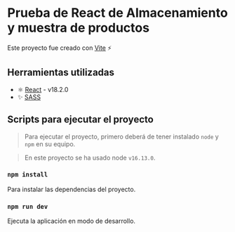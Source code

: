 # Prueba de React de Almacenamiento y muestra de productos

Este proyecto fue creado con [Vite](https://vitejs.dev/) ⚡

## Herramientas utilizadas

- ⚛️ [React](https://es.reactjs.org/) - v18.2.0
- ✨ [SASS](https://sass-lang.com/)

## Scripts para ejecutar el proyecto

> Para ejecutar el proyecto, primero deberá de tener instalado `node` y `npm` en su equipo.
 
> En este proyecto se ha usado node `v16.13.0`.

### `npm install`

Para instalar las dependencias del proyecto.

### `npm run dev`

Ejecuta la aplicación en modo de desarrollo.

